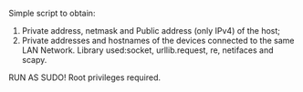 Simple script to obtain:
1) Private address, netmask and Public address (only IPv4) of the host;
2) Private addresses and hostnames of the devices connected to the same LAN Network.
Library used:socket, urllib.request, re, netifaces and scapy. 

RUN AS SUDO! Root privileges required.
